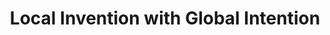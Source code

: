 ---
layout: interior
title: Local Invention with Global Intention
speaker: Ed Baker
permalink: ed_baker
image: img/20160916/edBaker.jpg
event: 20160916
video: 
favorite: The ICT Pride… It is most boldly reflected in the recent Wichita Flag Movement but it is and always has been all around us… we just have to look for it.
about: Ed Baker is an Associate Professor of Theatre specializing in Technology, Innovation and Management at WSU, a Past Fellow of Entrepreneurship with the Coleman Foundation, Production Manager for Seven Devils Playwrights Conference and an aspiring practitioner of Northern Shaolin Kung Fu. His Research Agenda is rooted in Entrepreneurship and Innovation as guiding principals for the creative worker and artist. Ed is an active member in The Society of American Fight Directors and an advocate for diversity and inclusion in the arts and technology.
twitter: Prof_BakerICT
facebook: 
instagram: 
linkedin: 
google: 
website: bit.ly/2cToxXO
email: carl.baker@wichita.edu
telephone: 
---